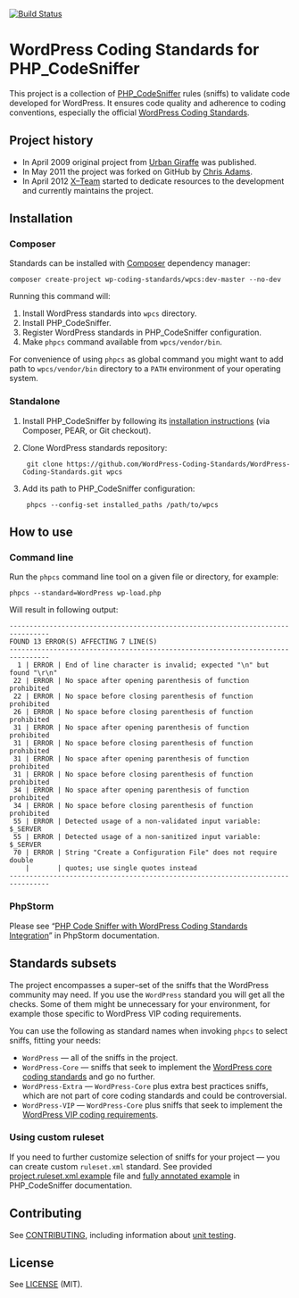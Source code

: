 [![Build Status](https://travis-ci.org/WordPress-Coding-Standards/WordPress-Coding-Standards.png?branch=master)](https://travis-ci.org/WordPress-Coding-Standards/WordPress-Coding-Standards)

# WordPress Coding Standards for PHP_CodeSniffer

This project is a collection of [PHP_CodeSniffer](https://github.com/squizlabs/PHP_CodeSniffer) rules (sniffs) to validate code developed for WordPress. It ensures code quality and adherence to coding conventions, especially the official [WordPress Coding Standards](http://make.wordpress.org/core/handbook/coding-standards/).

## Project history

 - In April 2009 original project from [Urban Giraffe](http://urbangiraffe.com/articles/wordpress-codesniffer-standard/) was published.
 - In May 2011 the project was forked on GitHub by [Chris Adams](http://chrisadams.me.uk/).
 - In April 2012 [X–Team](http://x-team.com/) started to dedicate resources to the development and currently maintains the project.

## Installation

### Composer

Standards can be installed with [Composer](https://getcomposer.org/) dependency manager:

    composer create-project wp-coding-standards/wpcs:dev-master --no-dev

Running this command will:

1. Install WordPress standards into `wpcs` directory.  
2. Install PHP_CodeSniffer.
3. Register WordPress standards in PHP_CodeSniffer configuration.
4. Make `phpcs` command available from `wpcs/vendor/bin`.

For convenience of using `phpcs` as global command you might want to add path to `wpcs/vendor/bin` directory to a `PATH` environment of your operating system.

### Standalone

1. Install PHP_CodeSniffer by following its [installation instructions](https://github.com/squizlabs/PHP_CodeSniffer#installation) (via Composer, PEAR, or Git checkout).

2. Clone WordPress standards repository:

        git clone https://github.com/WordPress-Coding-Standards/WordPress-Coding-Standards.git wpcs

3. Add its path to PHP_CodeSniffer configuration: 

        phpcs --config-set installed_paths /path/to/wpcs

## How to use

### Command line

Run the `phpcs` command line tool on a given file or directory, for example:

    phpcs --standard=WordPress wp-load.php

Will result in following output:

	--------------------------------------------------------------------------------
	FOUND 13 ERROR(S) AFFECTING 7 LINE(S)
	--------------------------------------------------------------------------------
	  1 | ERROR | End of line character is invalid; expected "\n" but found "\r\n"
	 22 | ERROR | No space after opening parenthesis of function  prohibited
	 22 | ERROR | No space before closing parenthesis of function  prohibited
	 26 | ERROR | No space before closing parenthesis of function  prohibited
	 31 | ERROR | No space after opening parenthesis of function  prohibited
	 31 | ERROR | No space before closing parenthesis of function  prohibited
	 31 | ERROR | No space after opening parenthesis of function  prohibited
	 31 | ERROR | No space before closing parenthesis of function  prohibited
	 34 | ERROR | No space after opening parenthesis of function  prohibited
	 34 | ERROR | No space before closing parenthesis of function  prohibited
	 55 | ERROR | Detected usage of a non-validated input variable: $_SERVER
	 55 | ERROR | Detected usage of a non-sanitized input variable: $_SERVER
	 70 | ERROR | String "Create a Configuration File" does not require double
		|       | quotes; use single quotes instead
	--------------------------------------------------------------------------------

### PhpStorm

Please see “[PHP Code Sniffer with WordPress Coding Standards Integration](http://confluence.jetbrains.com/display/PhpStorm/WordPress+Development+using+PhpStorm#WordPressDevelopmentusingPhpStorm-PHPCodeSnifferwithWordPressCodingStandardsIntegrationinPhpStorm)” in PhpStorm documentation.

## Standards subsets

The project encompasses a super–set of the sniffs that the WordPress community may need. If you use the `WordPress` standard you will get all the checks. Some of them might be unnecessary for your environment, for example those specific to WordPress VIP coding requirements.

You can use the following as standard names when invoking `phpcs` to select sniffs, fitting your needs:

 - `WordPress` — all of the sniffs in the project.
 - `WordPress-Core` — sniffs that seek to implement the [WordPress core coding standards](http://make.wordpress.org/core/handbook/coding-standards/) and go no further.
 - `WordPress-Extra` — `WordPress-Core` plus extra best practices sniffs, which are not part of core coding standards and could be controversial.
 - `WordPress-VIP` — `WordPress-Core` plus sniffs that seek to implement the [WordPress VIP coding requirements](http://vip.wordpress.com/documentation/code-review-what-we-look-for/).


### Using custom ruleset

If you need to further customize selection of sniffs for your project — you can create custom `ruleset.xml` standard. See provided [project.ruleset.xml.example](project.ruleset.xml.example) file and [fully annotated example](https://github.com/squizlabs/PHP_CodeSniffer/wiki/Annotated-ruleset.xml) in PHP_CodeSniffer documentation.

## Contributing

See [CONTRIBUTING](CONTRIBUTING.md), including information about [unit testing](CONTRIBUTING.md#unit-testing).

## License

See [LICENSE](LICENSE) (MIT).
